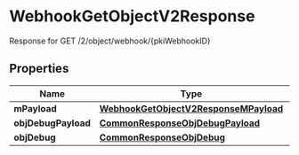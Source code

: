 

# WebhookGetObjectV2Response

Response for GET /2/object/webhook/{pkiWebhookID}

## Properties

| Name | Type | Description | Notes |
|------------ | ------------- | ------------- | -------------|
|**mPayload** | [**WebhookGetObjectV2ResponseMPayload**](WebhookGetObjectV2ResponseMPayload.md) |  |  |
|**objDebugPayload** | [**CommonResponseObjDebugPayload**](CommonResponseObjDebugPayload.md) |  |  [optional] |
|**objDebug** | [**CommonResponseObjDebug**](CommonResponseObjDebug.md) |  |  [optional] |



